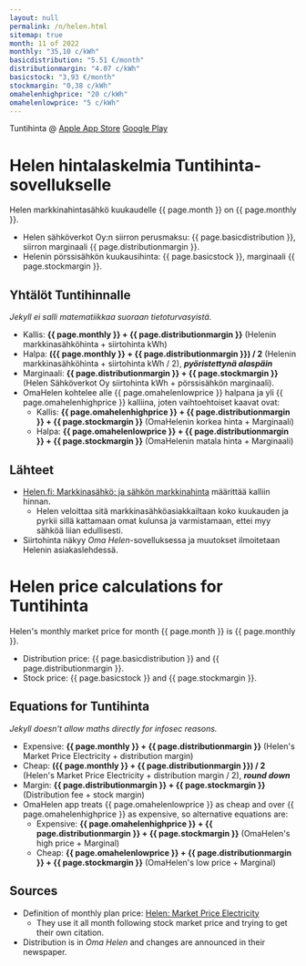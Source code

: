 ```yaml
---
layout: null
permalink: /n/helen.html
sitemap: true
month: 11 of 2022
monthly: "35,10 c/kWh"
basicdistribution: "5.51 €/month"
distributionmargin: "4.07 c/kWh"
basicstock: "3,93 €/month"
stockmargin: "0,38 c/kWh"
omahelenhighprice: "20 c/kWh"
omahelenlowprice: "5 c/kWh"
---
```


Tuntihinta @ [Apple App Store](https://apps.apple.com/app/tuntihinta/id824684537) [Google Play](https://play.google.com/store/apps/details?id=fi.fingrid.tuntihinta)

# Helen hintalaskelmia Tuntihinta-sovellukselle

Helen markkinahintasähkö kuukaudelle {{ page.month }} on {{ page.monthly }}.

* Helen sähköverkot Oy:n siirron perusmaksu: {{ page.basicdistribution }}, siirron marginaali {{ page.distributionmargin }}.
* Helenin pörssisähkön kuukausihinta: {{ page.basicstock }}, marginaali {{ page.stockmargin }}.

## Yhtälöt Tuntihinnalle

*Jekyll ei salli matematiikkaa suoraan tietoturvasyistä.*

* Kallis: <strong>{{ page.monthly }} + {{ page.distributionmargin }}</strong> (Helenin markkinasähköhinta + siirtohinta kWh)
* Halpa: <strong>({{ page.monthly }} + {{ page.distributionmargin }}) / 2</strong> (Helenin markkinasähköhinta + siirtohinta kWh / 2), ***pyöristettynä alaspäin***
* Marginaali: <strong>{{ page.distributionmargin }} + {{ page.stockmargin }}</strong> (Helen Sähköverkot Oy siirtohinta kWh + pörssisähkön marginaali).
* OmaHelen kohtelee alle {{ page.omahelenlowprice }} halpana ja yli {{ page.omahelenhighprice }} kalliina, joten vaihtoehtoiset kaavat ovat:
  * Kallis: <strong>{{ page.omahelenhighprice }} + {{ page.distributionmargin }} + {{ page.stockmargin }}</strong> (OmaHelenin korkea hinta + Marginaali)
  * Halpa: <strong>{{ page.omahelenlowprice }} + {{ page.distributionmargin }} + {{ page.stockmargin }}</strong> (OmaHelenin matala hinta + Marginaali)

## Lähteet

* [Helen.fi: Markkinasähkö; ja sähkön markkinahinta](https://www.helen.fi/sahko/sahkosopimus/markkinahinta) määrittää kalliin hinnan.
  * Helen veloittaa sitä markkinasähköasiakkailtaan koko kuukauden ja pyrkii sillä kattamaan omat kulunsa ja varmistamaan, ettei myy sähköä liian edullisesti.
* Siirtohinta näkyy *Oma Helen*-sovelluksessa ja muutokset ilmoitetaan Helenin asiakaslehdessä.

# Helen price calculations for Tuntihinta

Helen's monthly market price for month {{ page.month }} is {{ page.monthly }}.

* Distribution price: {{ page.basicdistribution }} and {{ page.distributionmargin }}.
* Stock price: {{ page.basicstock }} and {{ page.stockmargin }}.

## Equations for Tuntihinta

*Jekyll doesn't allow maths directly for infosec reasons.*

* Expensive: <strong>{{ page.monthly }} + {{ page.distributionmargin }}</strong> (Helen's Market Price Electricity + distribution margin)
* Cheap: <strong>({{ page.monthly }} + {{ page.distributionmargin }}) / 2</strong> (Helen's Market Price Electricity + distribution margin / 2), ***round down***
* Margin: <strong>{{ page.distributionmargin }} + {{ page.stockmargin }}</strong> (Distribution fee + stock margin)
* OmaHelen app treats {{ page.omahelenlowprice }} as cheap and over {{ page.omahelenhighprice }} as expensive, so alternative equations are:
  * Expensive: <strong>{{ page.omahelenhighprice }} + {{ page.distributionmargin }} + {{ page.stockmargin }}</strong> (OmaHelen's high price + Marginal)
  * Cheap: <strong>{{ page.omahelenlowprice }} + {{ page.distributionmargin }} + {{ page.stockmargin }}</strong> (OmaHelen's low price + Marginal)

## Sources

* Definition of monthly plan price: [Helen: Market Price Electricity](https://www.helen.fi/en/electricity/electricity-products-and-prices/marketpriceelectricity)
  * They use it all month following stock market price and trying to get their own citation.
* Distribution is in *Oma Helen* and changes are announced in their newspaper.
